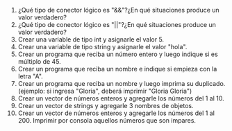 1. ¿Qué tipo de conector lógico es "&&"?¿En qué situaciones produce un valor verdadero?
2. ¿Qué tipo de conector lógico es "||"?¿En qué situaciones produce un valor verdadero?
3. Crear una variable de tipo int y asignarle el valor 5.
4. Crear una variable de tipo string y asignarle el valor "hola".
5. Crear un programa que reciba un número entero y luego indique si es múltiplo de 45.
6. Crear un programa que reciba un nombre e indique si empieza con la letra "A".
7. Crear un programa que reciba un nombre y luego imprima su duplicado. (ejemplo: si ingresa "Gloria", deberá imprimir "Gloria Gloria")
8. Crear un vector de números enteros y agregarle los números del 1 al 10.
9. Crear un vector de strings y agregarle 3 nombres de objetos.
10. Crear un vector de números enteros y agregarle los números del 1 al 200.
   Imprimir por consola aquellos números que son impares.
